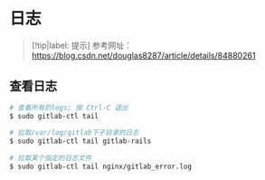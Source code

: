 # 日志

> [!tip|label: 提示]
> 参考网址：https://blog.csdn.net/douglas8287/article/details/84880261

## 查看日志

```bash
# 查看所有的logs; 按 Ctrl-C 退出
$ sudo gitlab-ctl tail
 
# 拉取/var/log/gitlab下子目录的日志
$ sudo gitlab-ctl tail gitlab-rails
 
# 拉取某个指定的日志文件
$ sudo gitlab-ctl tail nginx/gitlab_error.log
```
